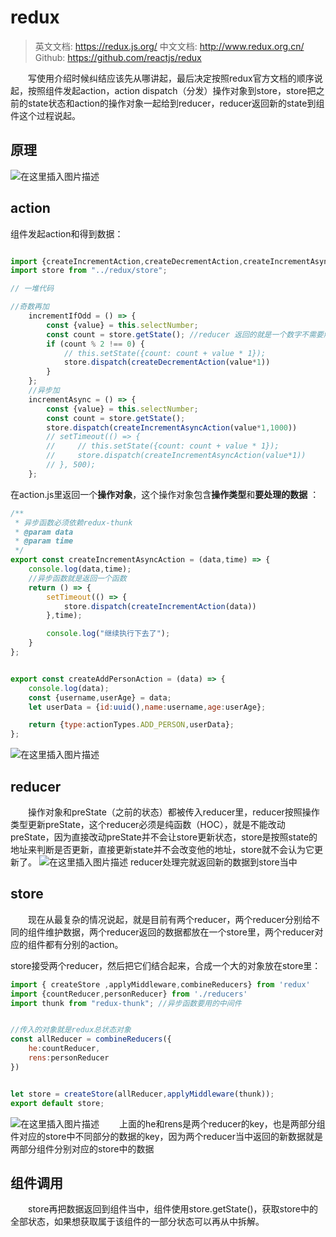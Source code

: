 ﻿# redux
> 英文文档: https://redux.js.org/
> 中文文档: http://www.redux.org.cn/
> Github: https://github.com/reactjs/redux

&emsp;&emsp;写使用介绍时候纠结应该先从哪讲起，最后决定按照redux官方文档的顺序说起，按照组件发起action，action dispatch（分发）操作对象到store，store把之前的state状态和action的操作对象一起给到reducer，reducer返回新的state到组件这个过程说起。

## 原理
![在这里插入图片描述](https://img-blog.csdnimg.cn/20210109165321766.png?x-oss-process=image/watermark,type_ZmFuZ3poZW5naGVpdGk,shadow_10,text_aHR0cHM6Ly9ibG9nLmNzZG4ubmV0L3FxXzQzMTY1Njg0,size_16,color_FFFFFF,t_70)

## action
组件发起action和得到数据：
```javascript

import {createIncrementAction,createDecrementAction,createIncrementAsyncAction} from "../redux/actions";
import store from "../redux/store";

// 一堆代码

//奇数再加
    incrementIfOdd = () => {
        const {value} = this.selectNumber;
        const count = store.getState(); //reducer 返回的就是一个数字不需要解构赋值
        if (count % 2 !== 0) {
            // this.setState({count: count + value * 1});
            store.dispatch(createDecrementAction(value*1))
        }
    };
    //异步加
    incrementAsync = () => {
        const {value} = this.selectNumber;
        const count = store.getState();
        store.dispatch(createIncrementAsyncAction(value*1,1000))
        // setTimeout(() => {
        //     // this.setState({count: count + value * 1});
        //     store.dispatch(createIncrementAsyncAction(value*1))
        // }, 500);
    };
```

在action.js里返回一个**操作对象**，这个操作对象包含**操作类型**和**要处理的数据** ：

```javascript
/**
 * 异步函数必须依赖redux-thunk
 * @param data
 * @param time
 */
export const createIncrementAsyncAction = (data,time) => {
    console.log(data,time);
    //异步函数就是返回一个函数
    return () => {
        setTimeout(() => {
            store.dispatch(createIncrementAction(data))
        },time);

        console.log("继续执行下去了");
    }
};


export const createAddPersonAction = (data) => {
    console.log(data);
    const {username,userAge} = data;
    let userData = {id:uuid(),name:username,age:userAge};

    return {type:actionTypes.ADD_PERSON,userData};
};
```

![在这里插入图片描述](https://img-blog.csdnimg.cn/20210108211525622.png?x-oss-process=image/watermark,type_ZmFuZ3poZW5naGVpdGk,shadow_10,text_aHR0cHM6Ly9ibG9nLmNzZG4ubmV0L3FxXzQzMTY1Njg0,size_16,color_FFFFFF,t_70)
## reducer
&emsp;&emsp;操作对象和preState（之前的状态）都被传入reducer里，reducer按照操作类型更新preState，这个reducer必须是纯函数（HOC），就是不能改动preState，因为直接改动preState并不会让store更新状态，store是按照state的地址来判断是否更新，直接更新state并不会改变他的地址，store就不会认为它更新了。
![在这里插入图片描述](https://img-blog.csdnimg.cn/20210108211806475.png?x-oss-process=image/watermark,type_ZmFuZ3poZW5naGVpdGk,shadow_10,text_aHR0cHM6Ly9ibG9nLmNzZG4ubmV0L3FxXzQzMTY1Njg0,size_16,color_FFFFFF,t_70)
reducer处理完就返回新的数据到store当中

## store
&emsp;&emsp;现在从最复杂的情况说起，就是目前有两个reducer，两个reducer分别给不同的组件维护数据，两个reducer返回的数据都放在一个store里，两个reducer对应的组件都有分别的action。

store接受两个reducer，然后把它们结合起来，合成一个大的对象放在store里：

```javascript
import { createStore ,applyMiddleware,combineReducers} from 'redux'
import {countReducer,personReducer} from './reducers'
import thunk from "redux-thunk"; //异步函数要用的中间件


//传入的对象就是redux总状态对象
const allReducer = combineReducers({
    he:countReducer,
    rens:personReducer
})


let store = createStore(allReducer,applyMiddleware(thunk));
export default store;
```

![在这里插入图片描述](https://img-blog.csdnimg.cn/20210108192737198.png?x-oss-process=image/watermark,type_ZmFuZ3poZW5naGVpdGk,shadow_10,text_aHR0cHM6Ly9ibG9nLmNzZG4ubmV0L3FxXzQzMTY1Njg0,size_16,color_FFFFFF,t_70)
&emsp;&emsp;上面的he和rens是两个reducer的key，也是两部分组件对应的store中不同部分的数据的key，因为两个reducer当中返回的新数据就是两部分组件分别对应的store中的数据

## 组件调用
&emsp;&emsp;store再把数据返回到组件当中，组件使用store.getState()，获取store中的全部状态，如果想获取属于该组件的一部分状态可以再从中拆解。


